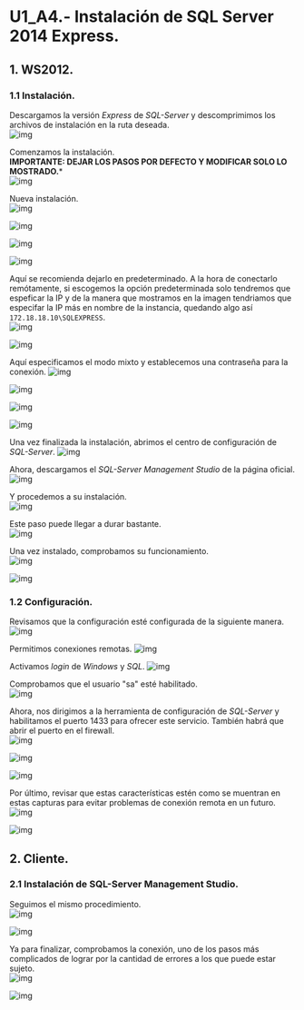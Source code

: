 # U1_A4.- Instalación de SQL Server 2014 Express.  
## 1. WS2012.  
### 1.1 Instalación.  
Descargamos la versión *Express* de *SQL-Server* y descomprimimos los archivos de instalación en la ruta deseada.  
![img](./img/001.png)  

Comenzamos la instalación.   
**IMPORTANTE: DEJAR LOS PASOS POR DEFECTO Y MODIFICAR SOLO LO MOSTRADO.***     
![img](./img/002.png)  

Nueva instalación.  
![img](./img/003.png)   

![img](./img/004.png)  

![img](./img/005.png)  

![img](./img/006.png)  

Aquí se recomienda dejarlo en predeterminado. A la hora de conectarlo remótamente, si escogemos la opción predeterminada solo tendremos que espeficar la IP y de la manera que mostramos en la imagen tendriamos que especifar la IP más en nombre de la instancia, quedando algo así `172.18.18.10\SQLEXPRESS`.    
![img](./img/007.png)  

![img](./img/008.png)  

Aquí especificamos el modo mixto y establecemos una contraseña para la conexión.
![img](./img/009.png)  

![img](./img/011.png)  

![img](./img/012.png)  

![img](./img/013.png)  

Una vez finalizada la instalación, abrimos el centro de configuración de *SQL-Server*.
![img](./img/014.png)  

Ahora, descargamos el *SQL-Server Management Studio* de la página oficial.  
![img](./img/015.png)    

Y procedemos a su instalación.  
![img](./img/016.png)  

Este paso puede llegar a durar bastante.  
![img](./img/017.png)   

Una vez instalado, comprobamos su funcionamiento.  
![img](./img/026.png)  

![img](./img/018.png)

### 1.2 Configuración.  
Revisamos que la configuración esté configurada de la siguiente manera.
![img](./img/022.png)   

Permitimos conexiones remotas.
![img](./img/023.png)  

Activamos *login* de *Windows* y *SQL*.
![img](./img/024.png)    

Comprobamos que el usuario "sa" esté habilitado.  
![img](./img/025.png)  

Ahora, nos dirigimos a la herramienta de configuración de *SQL-Server* y habilitamos el puerto 1433 para ofrecer este servicio. También habrá que abrir el puerto en el firewall.   
![img](./img/027.png)   

![img](./img/028.png)

![img](./img/029.png)

Por último, revisar que estas características estén como se muentran en estas capturas para evitar problemas de conexión remota en un futuro.   
![img](./img/030.png)

![img](./img/031.png)  
## 2. Cliente.
### 2.1 Instalación  de SQL-Server Management Studio.  
Seguimos el mismo procedimiento.  
![img](./img/019.png)  

![img](./img/020.png)

Ya para finalizar, comprobamos la conexión, uno de los pasos más complicados de lograr por la cantidad de errores a los que puede estar sujeto.  
![img](./img/023b.png)  

![img](./img/024b.png)
